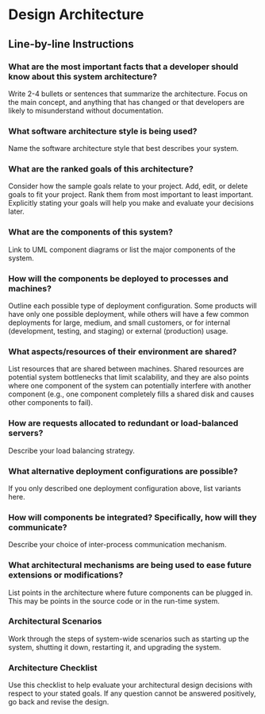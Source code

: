 # Design Architecture

## Line-by-line Instructions

### What are the most important facts that a developer should know about this system architecture?

Write 2-4 bullets or sentences that summarize the architecture. Focus on the main concept, and anything that has changed or that developers are likely to misunderstand without documentation.

### What software architecture style is being used?

Name the software architecture style that best describes your system.

### What are the ranked goals of this architecture?

Consider how the sample goals relate to your project. Add, edit, or delete goals to fit your project. Rank them from most important to least important. Explicitly stating your goals will help you make and evaluate your decisions later.

### What are the components of this system?

Link to UML component diagrams or list the major components of the system.

### How will the components be deployed to processes and machines?

Outline each possible type of deployment configuration. Some products will have only one possible deployment, while others will have a few common deployments for large, medium, and small customers, or for internal (development, testing, and staging) or external (production) usage.

### What aspects/resources of their environment are shared?

List resources that are shared between machines. Shared resources are potential system bottlenecks that limit scalability, and they are also points where one component of the system can potentially interfere with another component (e.g., one component completely fills a shared disk and causes other components to fail).

### How are requests allocated to redundant or load-balanced servers?

Describe your load balancing strategy.

### What alternative deployment configurations are possible?

If you only described one deployment configuration above, list variants here.

### How will components be integrated? Specifically, how will they communicate?

Describe your choice of inter-process communication mechanism.

### What architectural mechanisms are being used to ease future extensions or modifications?

List points in the architecture where future components can be plugged in. This may be points in the source code or in the run-time system.

### Architectural Scenarios

Work through the steps of system-wide scenarios such as starting up the system, shutting it down, restarting it, and upgrading the system.

### Architecture Checklist

Use this checklist to help evaluate your architectural design decisions with respect to your stated goals. If any question cannot be answered positively, go back and revise the design.
